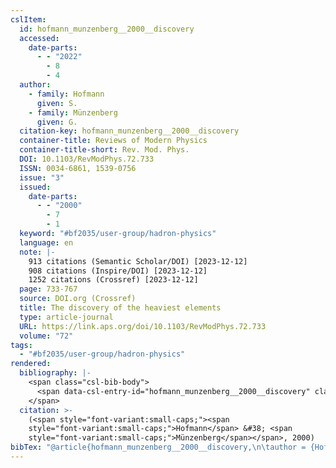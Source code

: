 ```yaml
---
cslItem:
  id: hofmann_munzenberg__2000__discovery
  accessed:
    date-parts:
      - - "2022"
        - 8
        - 4
  author:
    - family: Hofmann
      given: S.
    - family: Münzenberg
      given: G.
  citation-key: hofmann_munzenberg__2000__discovery
  container-title: Reviews of Modern Physics
  container-title-short: Rev. Mod. Phys.
  DOI: 10.1103/RevModPhys.72.733
  ISSN: 0034-6861, 1539-0756
  issue: "3"
  issued:
    date-parts:
      - - "2000"
        - 7
        - 1
  keyword: "#bf2035/user-group/hadron-physics"
  language: en
  note: |-
    913 citations (Semantic Scholar/DOI) [2023-12-12]
    908 citations (Inspire/DOI) [2023-12-12]
    1252 citations (Crossref) [2023-12-12]
  page: 733-767
  source: DOI.org (Crossref)
  title: The discovery of the heaviest elements
  type: article-journal
  URL: https://link.aps.org/doi/10.1103/RevModPhys.72.733
  volume: "72"
tags:
  - "#bf2035/user-group/hadron-physics"
rendered:
  bibliography: |-
    <span class="csl-bib-body">
      <span data-csl-entry-id="hofmann_munzenberg__2000__discovery" class="csl-entry"><span class='author-bib'>Hofmann, &#38; Münzenberg, G.</span>. <span class='date-bib'>(2000)</span>. <span class='title'><b>The discovery of the heaviest elements</b></span>. <i>Reviews of Modern Physics</i>, <i>72</i>(3), 733–767. <span class='URL'><a href='https://doi.org/10.1103/RevModPhys.72.733'>LINK</a></span></span>
    </span>
  citation: >-
    (<span style="font-variant:small-caps;"><span
    style="font-variant:small-caps;">Hofmann</span> &#38; <span
    style="font-variant:small-caps;">Münzenberg</span></span>, 2000)
bibTex: "@article{hofmann_munzenberg__2000__discovery,\n\tauthor = {Hofmann, S. and M{\\\" u}nzenberg, G.},\n\tjournal = {Reviews of Modern Physics},\n\tdoi = {10.1103/RevModPhys.72.733},\n\tissn = {0034-6861, 1539-0756},\n\tnumber = {3},\n\tyear = {2000},\n\tmonth = {jul 1},\n\tnote = {913 citations (Semantic Scholar/DOI) [2023-12-12]\n908 citations (Inspire/DOI) [2023-12-12]\n1252 citations (Crossref) [2023-12-12]},\n\tpages = {733--767},\n\ttitle = {The discovery of the heaviest elements},\n\turl = {https://link.aps.org/doi/10.1103/RevModPhys.72.733},\n\thowpublished = {https://link.aps.org/doi/10.1103/RevModPhys.72.733},\n\tvolume = {72},\n}\n\n"
---
```

